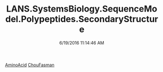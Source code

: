 ﻿---
title: LANS.SystemsBiology.SequenceModel.Polypeptides.SecondaryStructure
date: 6/19/2016 11:14:46 AM
---

[AminoAcid](T-LANS.SystemsBiology.SequenceModel.Polypeptides.SecondaryStructure.AminoAcid.html)
[ChouFasman](T-LANS.SystemsBiology.SequenceModel.Polypeptides.SecondaryStructure.ChouFasman.html)
